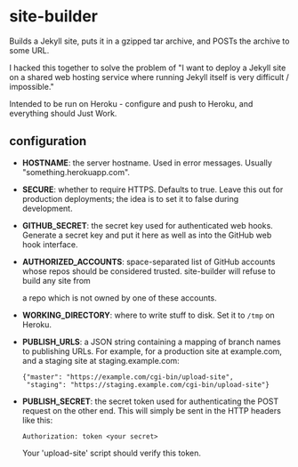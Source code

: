 site-builder
============

Builds a Jekyll site, puts it in a gzipped tar archive, and POSTs the archive
to some URL.

I hacked this together to solve the problem of "I want to deploy a Jekyll site
on a shared web hosting service where running Jekyll itself is very difficult /
impossible."

Intended to be run on Heroku - configure and push to Heroku, and everything
should Just Work.

configuration
-------------

* **HOSTNAME**: the server hostname. Used in error messages. Usually
  "something.herokuapp.com".

* **SECURE**: whether to require HTTPS. Defaults to true. Leave this out for
  production deployments; the idea is to set it to false during development.

* **GITHUB_SECRET**: the secret key used for authenticated web hooks. Generate
  a secret key and put it here as well as into the GitHub web hook interface.

* **AUTHORIZED_ACCOUNTS**: space-separated list of GitHub accounts whose repos
  should be considered trusted. site-builder will refuse to build any site from

  a repo which is not owned by one of these accounts.
* **WORKING_DIRECTORY**: where to write stuff to disk. Set it to `/tmp` on
  Heroku.

* **PUBLISH_URLS**: a JSON string containing a mapping of branch names to
  publishing URLs. For example, for a production site at example.com, and a
  staging site at staging.example.com:

      {"master": "https://example.com/cgi-bin/upload-site",
       "staging": "https://staging.example.com/cgi-bin/upload-site"}

* **PUBLISH_SECRET**: the secret token used for authenticating the POST request
  on the other end. This will simply be sent in the HTTP headers like this:

      Authorization: token <your secret>

  Your 'upload-site' script should verify this token.
